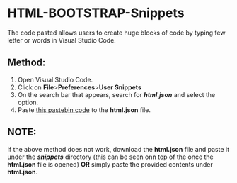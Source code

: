 # HTML-BOOTSTRAP-Snippets
The code pasted allows users to create huge blocks of code by typing few letter or words in Visual Studio Code.

## Method:

1. Open Visual Studio Code.
2. Click on **File**>**Preferences**>**User Snippets**
3. On the search bar that appears, search for ***html.json*** and select the option.
4. Paste [this pastebin code](https://pastebin.com/raw/fnx654Tr) to the **html.json** file.

## NOTE: 

  If the above method does not work, download the **html.json** file and paste it under the ***snippets*** directory (this can be seen onn top of the  once the **html.json** file is opened) **OR** simply paste the provided contents under **html.json**.
